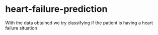 # heart-failure-prediction
With the data obtained we try classifying if the patient is having a heart failure situation
